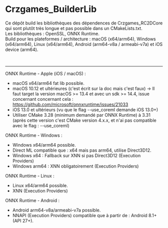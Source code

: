 # Crzgames_BuilderLib

Ce dépôt build les bibliothèques des dépendences de Crzgames_RC2DCore qui sont plutôt très longue et pas possible dans un CMakeLists.txt. <br />
Les bibliothèques : OpenSSL, ONNX Runtime. <br />
Build pour les plateformes / architecture : macOS (x64/arm64), Windows (x64/arm64), Linux (x64/arm64), Android (arm64-v8a / armeabi-v7a) et iOS device (arm64).

<br />

---

ONNX Runtime - Apple (iOS / macOS) :
- macOS x64/arm64 fat lib possible.
- macOS 10.12 et ultérieures (c'est écrit sur la doc mais c'est faux) -> Il faut target la version macOS >= 13.4 et avec un sdk >= 14.4, issue concernant concernant cela : https://github.com/microsoft/onnxruntime/issues/21033
- iOS 13.0 et ultérieurs (vu que le flag --use_coreml demande iOS 13.0+)
- Utiliser CMake 3.28 (minimum demandé par ONNX Runtime) à 3.31 (après cette version c'est CMake version 4.x.x, et n'ai pas compatible avec le flag : --use_coreml)

ONNX Runtime - Windows :
- Windows x64/arm64 possible.
- Direct ML compatible que : x64 mais pas arm64, utilise Direct3D12.
- Windows x64 : Fallback sur XNN si pas Direct3D12 (Execution Providers)
- Windows arm64 : XNN obligatoirement (Execution Providers)

ONNX Runtime - Linux :
- Linux x64/arm64 possible.
- XNN (Execution Providers)

ONNX Runtime - Android :
- Android arm64-v8a/armeabi-v7a possible.
- NNAPI (Execution Providers) compatible que à partir de : Android 8.1+ (API 27+).
